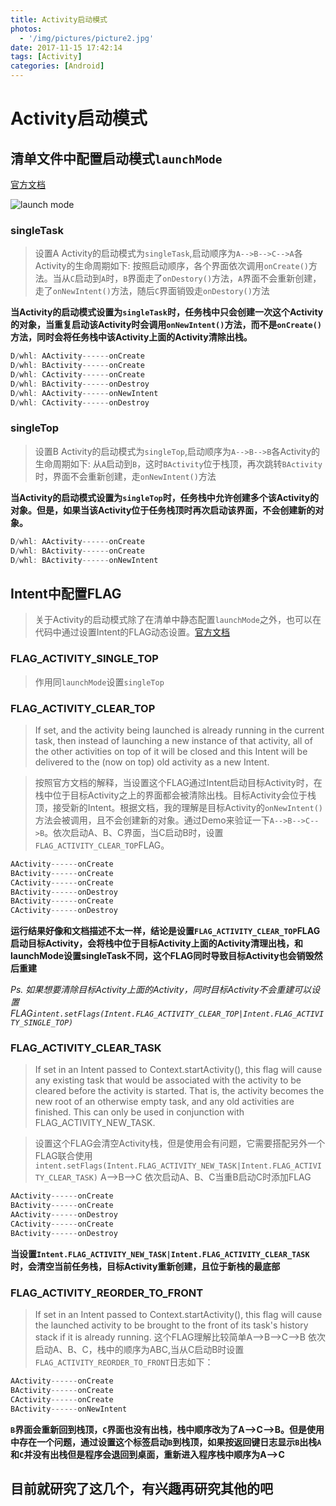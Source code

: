 ```yaml
---
title: Activity启动模式
photos:
  - '/img/pictures/picture2.jpg'
date: 2017-11-15 17:42:14
tags: [Activity]
categories: [Android]
---
```


# Activity启动模式

<!--more-->

## 清单文件中配置启动模式`launchMode`
[官方文档](https://developer.android.google.cn/guide/topics/manifest/activity-element.html#lmode)

![launch mode](/img/launchmode.png)

### singleTask

> 设置A Activity的启动模式为`singleTask`,启动顺序为`A-->B-->C-->A`各Activity的生命周期如下: 按照启动顺序，各个界面依次调用`onCreate()`方法。当从`C`启动到`A`时，`B`界面走了`onDestory()`方法，`A`界面不会重新创建，走了`onNewIntent()`方法，随后`C`界面销毁走`onDestory()`方法

**当Activity的启动模式设置为`singleTask`时，任务栈中只会创建一次这个Activity的对象，当重复启动该Activity时会调用`onNewIntent()`方法，而不是`onCreate()`方法，同时会将任务栈中该Activity上面的Activity清除出栈。**

```java
D/whl: AActivity------onCreate
D/whl: BActivity------onCreate
D/whl: CActivity------onCreate
D/whl: BActivity------onDestroy
D/whl: AActivity------onNewIntent
D/whl: CActivity------onDestroy 
```
### singleTop

> 设置B Activity的启动模式为`singleTop`,启动顺序为`A-->B-->B`各Activity的生命周期如下: 从`A`启动到`B`，这时`BActivity`位于栈顶，再次跳转`BActivity`时，界面不会重新创建，走`onNewIntent()`方法

**当Activity的启动模式设置为`singleTop`时，任务栈中允许创建多个该Activity的对象。但是，如果当该Activity位于任务栈顶时再次启动该界面，不会创建新的对象。**

```java
D/whl: AActivity------onCreate
D/whl: BActivity------onCreate
D/whl: BActivity------onNewIntent
```

## Intent中配置FLAG
> 关于Activity的启动模式除了在清单中静态配置`launchMode`之外，也可以在代码中通过设置Intent的FLAG动态设置。[官方文档](https://developer.android.google.cn/reference/android/content/Intent.html#setFlags%28int%29)

### FLAG_ACTIVITY_SINGLE_TOP
> 作用同`launchMode`设置`singleTop`

### FLAG_ACTIVITY_CLEAR_TOP
> If set, and the activity being launched is already running in the current task, then instead of launching a new instance of that activity, all of the other activities on top of it will be closed and this Intent will be delivered to the (now on top) old activity as a new Intent.

> 按照官方文档的解释，当设置这个FLAG通过Intent启动目标Activity时，在栈中位于目标Activity之上的界面都会被清除出栈。目标Activity会位于栈顶，接受新的Intent。根据文档，我的理解是目标Activity的`onNewIntent()`方法会被调用，且不会创建新的对象。通过Demo来验证一下`A-->B-->C-->B`。依次启动A、B、C界面，当C启动B时，设置`FLAG_ACTIVITY_CLEAR_TOP`FLAG。

```java
AActivity------onCreate
BActivity------onCreate
CActivity------onCreate
BActivity------onDestroy
BActivity------onCreate
CActivity------onDestroy
```
**运行结果好像和文档描述不太一样，结论是设置`FLAG_ACTIVITY_CLEAR_TOP`FLAG启动目标Activity，会将栈中位于目标Activity上面的Activity清理出栈，和launchMode设置singleTask不同，这个FLAG同时导致目标Activity也会销毁然后重建**

*Ps. 如果想要清除目标Activity上面的Activity，同时目标Activity不会重建可以设置FLAG`intent.setFlags(Intent.FLAG_ACTIVITY_CLEAR_TOP|Intent.FLAG_ACTIVITY_SINGLE_TOP)`*

### FLAG_ACTIVITY_CLEAR_TASK
> If set in an Intent passed to Context.startActivity(), this flag will cause any existing task that would be associated with the activity to be cleared before the activity is started. That is, the activity becomes the new root of an otherwise empty task, and any old activities are finished. This can only be used in conjunction with FLAG_ACTIVITY_NEW_TASK.

> 设置这个FLAG会清空Activity栈，但是使用会有问题，它需要搭配另外一个FLAG联合使用`intent.setFlags(Intent.FLAG_ACTIVITY_NEW_TASK|Intent.FLAG_ACTIVITY_CLEAR_TASK)`
A-->B-->C 依次启动A、B、C当重B启动C时添加FLAG


```java
AActivity------onCreate
BActivity------onCreate
AActivity------onDestroy
CActivity------onCreate
BActivity------onDestroy
```
**当设置`Intent.FLAG_ACTIVITY_NEW_TASK|Intent.FLAG_ACTIVITY_CLEAR_TASK`时，会清空当前任务栈，目标Activity重新创建，且位于新栈的最底部**

### FLAG_ACTIVITY_REORDER_TO_FRONT

> If set in an Intent passed to Context.startActivity(), this flag will cause the launched activity to be brought to the front of its task's history stack if it is already running.
这个FLAG理解比较简单A-->B-->C-->B 依次启动A、B、C，栈中的顺序为ABC,当从C启动B时设置`FLAG_ACTIVITY_REORDER_TO_FRONT`日志如下：

```java
AActivity------onCreate
BActivity------onCreate
CActivity------onCreate
BActivity------onNewIntent
```
**`B`界面会重新回到栈顶，`C`界面也没有出栈，栈中顺序改为了A-->C-->B。但是使用中存在一个问题，通过设置这个标签启动`B`到栈顶，如果按返回键日志显示`B`出栈`A`和`C`并没有出栈但是程序会退回到桌面，重新进入程序栈中顺序为A-->C**


## 目前就研究了这几个，有兴趣再研究其他的吧